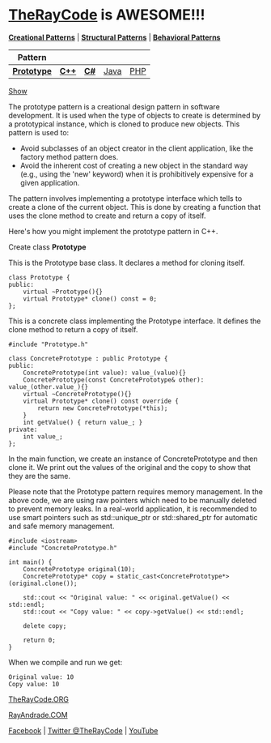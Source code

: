 # [TheRayCode](../../../README.md) is AWESOME!!!

**[Creational Patterns](../README.md)** | **[Structural Patterns](../../Structural/README.md)** | **[Behavioral Patterns](../../Behavioral/README.md)**

|**Pattern**|   |   |   |   |
|---|---|---|---|---|
| **[Prototype](../Factory/README.md)**  | [**C++**](../../../CPP/Creational/Prototype/README.md) | [**C#**](../../../Csharp/Creational/Factory/README.md) | [Java](../../../Java/Creational/Prototype/README.md) | [PHP](../../../PHP/Creational/Prototype/README.md) |

[Show](./script/page01.md)

The prototype pattern is a creational design pattern in software development. It is used when the type of objects to create is determined by a prototypical instance, which is cloned to produce new objects. This pattern is used to:

* Avoid subclasses of an object creator in the client application, like the factory method pattern does.
* Avoid the inherent cost of creating a new object in the standard way (e.g., using the 'new' keyword) when it is prohibitively expensive for a given application.

The pattern involves implementing a prototype interface which tells to create a clone of the current object. This is done by creating a function that uses the clone method to create and return a copy of itself.

Here's how you might implement the prototype pattern in C++.

Create class **Prototype**

This is the Prototype base class. It declares a method for cloning itself.

```
class Prototype {  
public:
    virtual ~Prototype(){}
    virtual Prototype* clone() const = 0;
};
```
This is a concrete class implementing the Prototype interface. It defines the clone method to return a copy of itself.
```
#include "Prototype.h"

class ConcretePrototype : public Prototype { 
public:
    ConcretePrototype(int value): value_(value){}
    ConcretePrototype(const ConcretePrototype& other): value_(other.value_){}
    virtual ~ConcretePrototype(){}
    virtual Prototype* clone() const override {
        return new ConcretePrototype(*this);
    }
    int getValue() { return value_; }
private:
    int value_;
};
```
In the main function, we create an instance of ConcretePrototype and then clone it. We print out the values of the original and the copy to show that they are the same.

Please note that the Prototype pattern requires memory management. In the above code, we are using raw pointers which need to be manually deleted to prevent memory leaks. In a real-world application, it is recommended to use smart pointers such as std::unique_ptr or std::shared_ptr for automatic and safe memory management.

```
#include <iostream>
#include "ConcretePrototype.h"

int main() {
    ConcretePrototype original(10);
    ConcretePrototype* copy = static_cast<ConcretePrototype*>(original.clone());

    std::cout << "Original value: " << original.getValue() << std::endl;
    std::cout << "Copy value: " << copy->getValue() << std::endl;

    delete copy;
    
    return 0;
}
```

When we compile and run we get:

```
Original value: 10
Copy value: 10
```

[TheRayCode.ORG](https://www.TheRayCode.org)

[RayAndrade.COM](https://www.RayAndrade.com)

[Facebook](https://www.facebook.com/TheRayCode/) | [Twitter @TheRayCode](https://www.twitter.com/TheRayCode/) | [YouTube](https://www.youtube.com/TheRayCode/)
